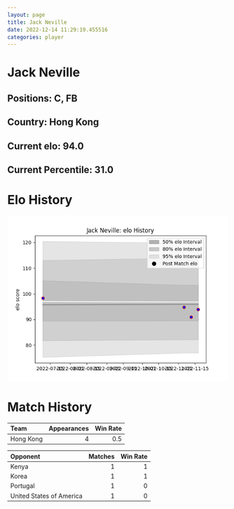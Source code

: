 ```yaml
---  
layout: page  
title: Jack Neville  
date: 2022-12-14 11:29:19.455516  
categories: player  
---
```

# Jack Neville

## Positions: C, FB

## Country: Hong Kong

## Current elo: 94.0

## Current Percentile: 31.0

# Elo History


![elo history](history_JackNeville.png)
# Match History


| Team      |   Appearances |   Win Rate |
|:----------|--------------:|-----------:|
| Hong Kong |             4 |        0.5 |

| Opponent                 |   Matches |   Win Rate |
|:-------------------------|----------:|-----------:|
| Kenya                    |         1 |          1 |
| Korea                    |         1 |          1 |
| Portugal                 |         1 |          0 |
| United States of America |         1 |          0 |